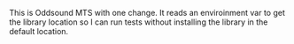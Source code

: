 This is Oddsound MTS with one change. It reads an enviroinment 
var to get the library location so I can run tests without
installing the library in the default location.
